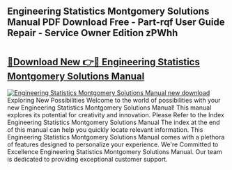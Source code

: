 ## Engineering Statistics Montgomery Solutions Manual PDF Download Free - Part-rqf User Guide Repair - Service Owner Edition zPWhh

# <h2><a href="http://bc14311.oget.top/?id=Engineering+Statistics+Montgomery+Solutions+Manual">🔗Download New 👉🔴 Engineering Statistics Montgomery Solutions Manual</a></h2>

[![Engineering Statistics Montgomery Solutions Manual new download](https://i.imgur.com/5g1atiW.png)](http://bc14311.oget.top/?id=Engineering+Statistics+Montgomery+Solutions+Manual)
Exploring New Possibilities Welcome to the world of possibilities with your new Engineering Statistics Montgomery Solutions Manual! This manual explores its potential for creativity and innovation. Please Refer to the Index Engineering Statistics Montgomery Solutions Manual The index at the end of this manual can help you quickly locate relevant information. This Engineering Statistics Montgomery Solutions Manual comes with a plethora of features designed to personalize your experience. We're Committed to Excellence Engineering Statistics Montgomery Solutions Manual. Our team is dedicated to providing exceptional customer support.
